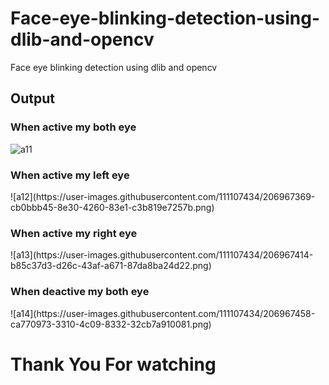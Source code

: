 # Face-eye-blinking-detection-using-dlib-and-opencv
Face eye blinking detection using dlib and opencv
<h2> Output </h2>
<h3> When active my both eye </h3>

![a11](https://user-images.githubusercontent.com/111107434/206967240-e46787ea-41f2-44bc-ad23-a53ee89e2c05.png)

<h3> When active my left eye </h3>
![a12](https://user-images.githubusercontent.com/111107434/206967369-cb0bbb45-8e30-4260-83e1-c3b819e7257b.png)

<h3> When active my right eye </h3>
![a13](https://user-images.githubusercontent.com/111107434/206967414-b85c37d3-d26c-43af-a671-87da8ba24d22.png)


<h3> When deactive my both eye </h3>
![a14](https://user-images.githubusercontent.com/111107434/206967458-ca770973-3310-4c09-8332-32cb7a910081.png)


<h1>Thank You For watching </h1>
